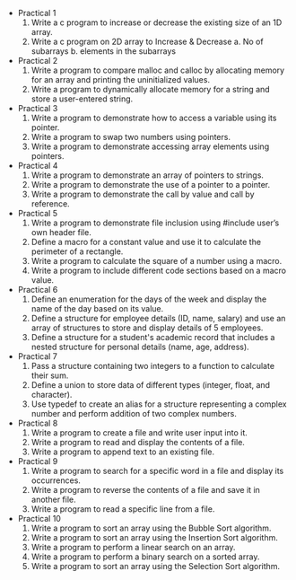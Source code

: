 - Practical 1
    1. Write a c program to increase or decrease the existing size of an 1D array.
    2. Write a c program on 2D array to Increase & Decrease
        a. No of subarrays
        b. elements in the subarrays
- Practical 2
    1. Write a program to compare malloc and calloc by allocating memory for an array and printing the uninitialized values.
    2. Write a program to dynamically allocate memory for a string and store a user-entered string.
- Practical 3
    1. Write a program to demonstrate how to access a variable using its pointer.
    2. Write a program to swap two numbers using pointers.
    3. Write a program to demonstrate accessing array elements using pointers.
- Practical 4
    1. Write a program to demonstrate an array of pointers to strings.
    2. Write a program to demonstrate the use of a pointer to a pointer.
    3. Write a program to demonstrate the call by value and call by reference.
- Practical 5
    1. Write a program to demonstrate file inclusion using #include user’s own header file.
    2. Define a macro for a constant value and use it to calculate the perimeter of a rectangle.
    3. Write a program to calculate the square of a number using a macro.
    4. Write a program to include different code sections based on a macro value.
- Practical 6
    1. Define an enumeration for the days of the week and display the name of the day based on its value.
    2. Define a structure for employee details (ID, name, salary) and use an array of structures to store and display details of 5 employees.
    3. Define a structure for a student's academic record that includes a nested structure for personal details (name, age, address).
- Practical 7
    1. Pass a structure containing two integers to a function to calculate their sum.
    2. Define a union to store data of different types (integer, float, and character).
    3. Use typedef to create an alias for a structure representing a complex number and perform addition of two complex numbers.
- Practical 8
    1. Write a program to create a file and write user input into it.
    2. Write a program to read and display the contents of a file.
    3. Write a program to append text to an existing file.
- Practical 9
    1. Write a program to search for a specific word in a file and display its occurrences.
    2. Write a program to reverse the contents of a file and save it in another file.
    3. Write a program to read a specific line from a file.
- Practical 10
    1. Write a program to sort an array using the Bubble Sort algorithm.
    2. Write a program to sort an array using the Insertion Sort algorithm.
    3. Write a program to perform a linear search on an array.
    4. Write a program to perform a binary search on a sorted array.
    5. Write a program to sort an array using the Selection Sort algorithm.